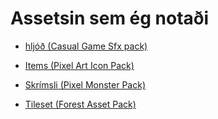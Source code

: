 
# Assetsin sem ég notaði

- [hljóð (Casual Game Sfx pack)](https://assetstore.unity.com/packages/audio/sound-fx/free-casual-game-sfx-pack-54116)

- [Items (Pixel Art Icon Pack)](https://assetstore.unity.com/packages/2d/gui/icons/pixel-art-icon-pack-rpg-158343)

- [Skrímsli (Pixel Monster Pack)](https://assetstore.unity.com/packages/2d/characters/pixel-monster-pack-75508)

- [Tileset (Forest Asset Pack)](https://assetstore.unity.com/packages/2d/characters/tiny-platformer-forest-asset-pack-156299)